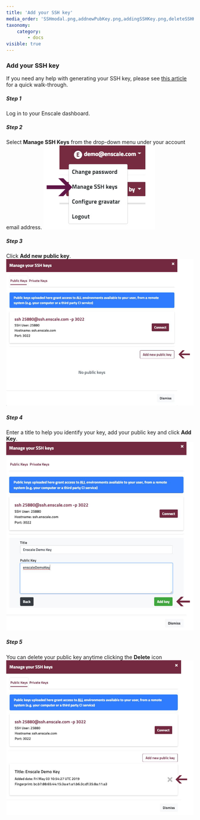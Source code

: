 ```yaml
---
title: 'Add your SSH key'
media_order: 'SSHmodal.png,addnewPubKey.png,addingSSHKey.png,deleteSSHKey.png,Account-dropdown-3.jpg'
taxonomy:
    category:
        - docs
visible: true
---
```



### Add your SSH key

If you need any help with generating your SSH key, please see [this article](/environments/access/generate-ssh-key) for a quick walk-through.

##### Step 1
Log in to your Enscale dashboard.

##### Step 2
Select **Manage SSH Keys** from the drop-down menu under your account email address.
![](Account-dropdown-3.jpg)

##### Step 3
Click **Add new public key**.
![](addnewPubKey.png)

##### Step 4
Enter a title to help you identify your key, add your public key and click **Add Key**.
![](addingSSHKey.png)
##### Step 5
You can delete your public key anytime clicking the **Delete** icon
![](deleteSSHKey.png)




